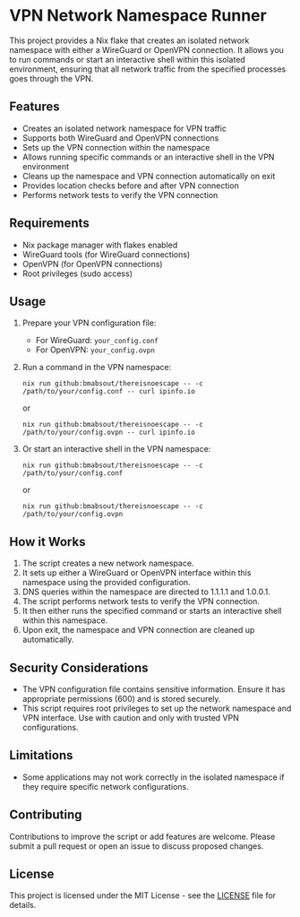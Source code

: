 # VPN Network Namespace Runner

This project provides a Nix flake that creates an isolated network namespace with either a WireGuard or OpenVPN connection. It allows you to run commands or start an interactive shell within this isolated environment, ensuring that all network traffic from the specified processes goes through the VPN.

## Features

- Creates an isolated network namespace for VPN traffic
- Supports both WireGuard and OpenVPN connections
- Sets up the VPN connection within the namespace
- Allows running specific commands or an interactive shell in the VPN environment
- Cleans up the namespace and VPN connection automatically on exit
- Provides location checks before and after VPN connection
- Performs network tests to verify the VPN connection

## Requirements

- Nix package manager with flakes enabled
- WireGuard tools (for WireGuard connections)
- OpenVPN (for OpenVPN connections)
- Root privileges (sudo access)

## Usage

1. Prepare your VPN configuration file:
   - For WireGuard: `your_config.conf`
   - For OpenVPN: `your_config.ovpn`

2. Run a command in the VPN namespace:
   ```
   nix run github:bmabsout/thereisnoescape -- -c /path/to/your/config.conf -- curl ipinfo.io
   ```
   or
   ```
   nix run github:bmabsout/thereisnoescape -- -c /path/to/your/config.ovpn -- curl ipinfo.io
   ```

3. Or start an interactive shell in the VPN namespace:
   ```
   nix run github:bmabsout/thereisnoescape -- -c /path/to/your/config.conf
   ```
   or
   ```
   nix run github:bmabsout/thereisnoescape -- -c /path/to/your/config.ovpn
   ```

## How it Works

1. The script creates a new network namespace.
2. It sets up either a WireGuard or OpenVPN interface within this namespace using the provided configuration.
3. DNS queries within the namespace are directed to 1.1.1.1 and 1.0.0.1.
4. The script performs network tests to verify the VPN connection.
5. It then either runs the specified command or starts an interactive shell within this namespace.
6. Upon exit, the namespace and VPN connection are cleaned up automatically.

## Security Considerations

- The VPN configuration file contains sensitive information. Ensure it has appropriate permissions (600) and is stored securely.
- This script requires root privileges to set up the network namespace and VPN interface. Use with caution and only with trusted VPN configurations.

## Limitations

- Some applications may not work correctly in the isolated namespace if they require specific network configurations.

## Contributing

Contributions to improve the script or add features are welcome. Please submit a pull request or open an issue to discuss proposed changes.

## License

This project is licensed under the MIT License - see the [LICENSE](LICENSE) file for details.